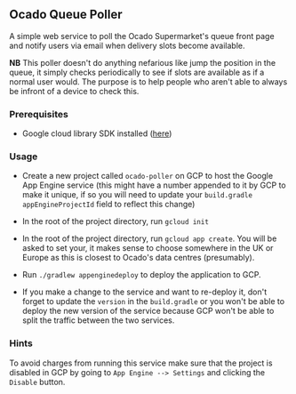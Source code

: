 ## Ocado Queue Poller

A simple web service to poll the Ocado Supermarket's queue front page and notify users via
email when delivery slots become available. 

**NB** This poller doesn't do anything nefarious like jump the position in the queue, it simply
checks periodically to see if slots are available as if a normal user would. The purpose is to
help people who aren't able to always be infront of a device to check this.

### Prerequisites

- Google cloud library SDK installed ([here](https://cloud.google.com/sdk/install))

### Usage

- Create a new project called ```ocado-poller``` on GCP to host the Google App Engine service (this 
might have a number appended to it by GCP to make it unique, if so you will need to update your 
```build.gradle``` ```appEngineProjectId``` field to reflect this change)
- In the root of the project directory, run ```gcloud init```
- In the root of the project directory, run ```gcloud app create```. You will be asked to set your,
it makes sense to choose somewhere in the UK or Europe as this is closest to Ocado's data centres 
(presumably).
- Run ```./gradlew appenginedeploy``` to deploy the application to GCP.

- If you make a change to the service and want to re-deploy it, don't forget to update the ```version```
in the ```build.gradle``` or you won't be able to deploy the new version of the service because GCP
won't be able to split the traffic between the two services.

### Hints

To avoid charges from running this service make sure that the project is disabled in GCP by going to
```App Engine --> Settings``` and clicking the ```Disable``` button.
